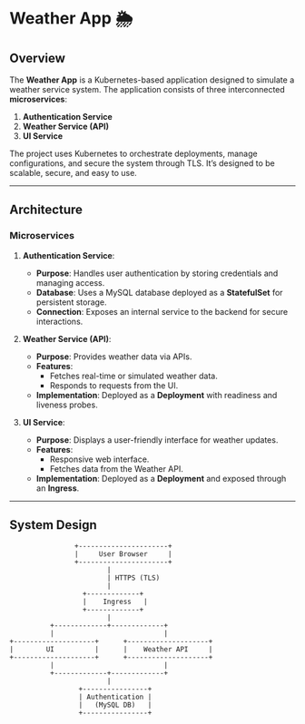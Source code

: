 # Weather App 🌦️


## Overview
The **Weather App** is a Kubernetes-based application designed to simulate a weather service system. The application consists of three interconnected **microservices**:  
1. **Authentication Service**  
2. **Weather Service (API)**  
3. **UI Service**  

The project uses Kubernetes to orchestrate deployments, manage configurations, and secure the system through TLS. It’s designed to be scalable, secure, and easy to use.

---

## Architecture

### Microservices
1. **Authentication Service**:
   - **Purpose**: Handles user authentication by storing credentials and managing access.
   - **Database**: Uses a MySQL database deployed as a **StatefulSet** for persistent storage.
   - **Connection**: Exposes an internal service to the backend for secure interactions.

2. **Weather Service (API)**:
   - **Purpose**: Provides weather data via APIs.
   - **Features**:
     - Fetches real-time or simulated weather data.
     - Responds to requests from the UI.
   - **Implementation**: Deployed as a **Deployment** with readiness and liveness probes.

3. **UI Service**:
   - **Purpose**: Displays a user-friendly interface for weather updates.
   - **Features**:
     - Responsive web interface.
     - Fetches data from the Weather API.
   - **Implementation**: Deployed as a **Deployment** and exposed through an **Ingress**.

---

## System Design
```plaintext
                +----------------------+
                |     User Browser     |
                +----------------------+
                        |
                        | HTTPS (TLS)
                        |
                  +-------------+
                  |    Ingress   |
                  +-------------+
                        |
          +-------------+-------------+
          |                           |
+--------------------+      +--------------------+
|        UI          |      |    Weather API     |
+--------------------+      +--------------------+
          |                           |
          +-------------+-------------+
                        |
                 +----------------+
                 | Authentication |
                 |   (MySQL DB)   |
                 +----------------+
